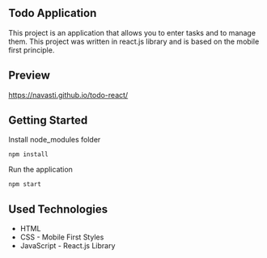 ## Todo Application
This project is an application that allows you to enter tasks and to manage them. This project was written in react.js library and is based on the mobile first principle. 

## Preview
https://navasti.github.io/todo-react/

## Getting Started
Install node_modules folder
```
npm install
```
Run the application
```
npm start
```

## Used Technologies
* HTML
* CSS - Mobile First Styles
* JavaScript - React.js Library